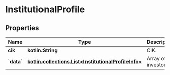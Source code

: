 
# InstitutionalProfile

## Properties
Name | Type | Description | Notes
------------ | ------------- | ------------- | -------------
**cik** | **kotlin.String** | CIK. |  [optional]
**&#x60;data&#x60;** | [**kotlin.collections.List&lt;InstitutionalProfileInfo&gt;**](InstitutionalProfileInfo.md) | Array of investors. |  [optional]



